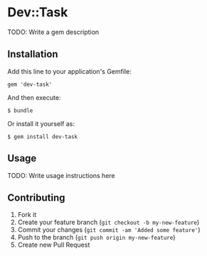 # Dev::Task

TODO: Write a gem description

## Installation

Add this line to your application's Gemfile:

    gem 'dev-task'

And then execute:

    $ bundle

Or install it yourself as:

    $ gem install dev-task

## Usage

TODO: Write usage instructions here

## Contributing

1. Fork it
2. Create your feature branch (`git checkout -b my-new-feature`)
3. Commit your changes (`git commit -am 'Added some feature'`)
4. Push to the branch (`git push origin my-new-feature`)
5. Create new Pull Request

